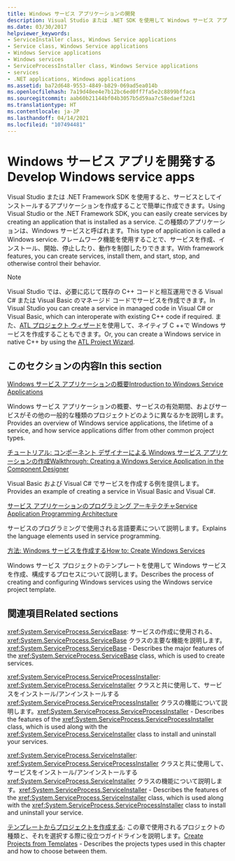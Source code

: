 ```yaml
---
title: Windows サービス アプリケーションの開発
description: Visual Studio または .NET SDK を使用して Windows サービス アプリを開発する方法について説明している記事へのリンクを参照してください。
ms.date: 03/30/2017
helpviewer_keywords:
- ServiceInstaller class, Windows Service applications
- Service class, Windows Service applications
- Windows Service applications
- Windows services
- ServiceProcessInstaller class, Windows Service applications
- services
- .NET applications, Windows applications
ms.assetid: ba72d648-9553-4849-b829-069ad5ea014b
ms.openlocfilehash: 7a19d48ee4e7b12bc6ed0ff7fa5e2c8899bffaca
ms.sourcegitcommit: aab60b21144bf04b3057b5d59aa7c58edaef32d1
ms.translationtype: HT
ms.contentlocale: ja-JP
ms.lasthandoff: 04/14/2021
ms.locfileid: "107494481"
---
```

# <a name="develop-windows-service-apps"></a><span data-ttu-id="67917-103">Windows サービス アプリを開発する</span><span class="sxs-lookup"><span data-stu-id="67917-103">Develop Windows service apps</span></span>

<span data-ttu-id="67917-104">Visual Studio または .NET Framework SDK を使用すると、サービスとしてインストールするアプリケーションを作成することで簡単に作成できます。</span><span class="sxs-lookup"><span data-stu-id="67917-104">Using Visual Studio or the .NET Framework SDK, you can easily create services by creating an application that is installed as a service.</span></span> <span data-ttu-id="67917-105">この種類のアプリケーションは、Windows サービスと呼ばれます。</span><span class="sxs-lookup"><span data-stu-id="67917-105">This type of application is called a Windows service.</span></span> <span data-ttu-id="67917-106">フレームワーク機能を使用することで、サービスを作成、インストール、開始、停止したり、動作を制御したりできます。</span><span class="sxs-lookup"><span data-stu-id="67917-106">With framework features, you can create services, install them, and start, stop, and otherwise control their behavior.</span></span>

> [!NOTE]
> <span data-ttu-id="67917-107">Visual Studio では、必要に応じて既存の C++ コードと相互運用できる Visual C# または Visual Basic のマネージド コードでサービスを作成できます。</span><span class="sxs-lookup"><span data-stu-id="67917-107">In Visual Studio you can create a service in managed code in Visual C# or Visual Basic, which can interoperate with existing C++ code if required.</span></span> <span data-ttu-id="67917-108">また、[ATL プロジェクト ウィザード](/cpp/atl/reference/atl-project-wizard)を使用して、ネイティブ C ++で Windows サービスを作成することもできます。</span><span class="sxs-lookup"><span data-stu-id="67917-108">Or, you can create a Windows service in native C++ by using the [ATL Project Wizard](/cpp/atl/reference/atl-project-wizard).</span></span>

## <a name="in-this-section"></a><span data-ttu-id="67917-109">このセクションの内容</span><span class="sxs-lookup"><span data-stu-id="67917-109">In this section</span></span>

[<span data-ttu-id="67917-110">Windows サービス アプリケーションの概要</span><span class="sxs-lookup"><span data-stu-id="67917-110">Introduction to Windows Service Applications</span></span>](introduction-to-windows-service-applications.md)

<span data-ttu-id="67917-111">Windows サービス アプリケーションの概要、サービスの有効期間、およびサービスがその他の一般的な種類のプロジェクトどのように異なるかを説明します。</span><span class="sxs-lookup"><span data-stu-id="67917-111">Provides an overview of Windows service applications, the lifetime of a service, and how service applications differ from other common project types.</span></span>

[<span data-ttu-id="67917-112">チュートリアル: コンポーネント デザイナーによる Windows サービス アプリケーションの作成</span><span class="sxs-lookup"><span data-stu-id="67917-112">Walkthrough: Creating a Windows Service Application in the Component Designer</span></span>](walkthrough-creating-a-windows-service-application-in-the-component-designer.md)

<span data-ttu-id="67917-113">Visual Basic および Visual C# でサービスを作成する例を提供します。</span><span class="sxs-lookup"><span data-stu-id="67917-113">Provides an example of creating a service in Visual Basic and Visual C#.</span></span>

[<span data-ttu-id="67917-114">サービス アプリケーションのプログラミング アーキテクチャ</span><span class="sxs-lookup"><span data-stu-id="67917-114">Service Application Programming Architecture</span></span>](service-application-programming-architecture.md)

<span data-ttu-id="67917-115">サービスのプログラミングで使用される言語要素について説明します。</span><span class="sxs-lookup"><span data-stu-id="67917-115">Explains the language elements used in service programming.</span></span>

[<span data-ttu-id="67917-116">方法: Windows サービスを作成する</span><span class="sxs-lookup"><span data-stu-id="67917-116">How to: Create Windows Services</span></span>](how-to-create-windows-services.md)

<span data-ttu-id="67917-117">Windows サービス プロジェクトのテンプレートを使用して Windows サービスを作成、構成するプロセスについて説明します。</span><span class="sxs-lookup"><span data-stu-id="67917-117">Describes the process of creating and configuring Windows services using the Windows service project template.</span></span>

## <a name="related-sections"></a><span data-ttu-id="67917-118">関連項目</span><span class="sxs-lookup"><span data-stu-id="67917-118">Related sections</span></span>

<span data-ttu-id="67917-119"><xref:System.ServiceProcess.ServiceBase>: サービスの作成に使用される、<xref:System.ServiceProcess.ServiceBase> クラスの主要な機能を説明します。</span><span class="sxs-lookup"><span data-stu-id="67917-119"><xref:System.ServiceProcess.ServiceBase> - Describes the major features of the <xref:System.ServiceProcess.ServiceBase> class, which is used to create services.</span></span>

<span data-ttu-id="67917-120"><xref:System.ServiceProcess.ServiceProcessInstaller>: <xref:System.ServiceProcess.ServiceInstaller> クラスと共に使用して、サービスをインストール/アンインストールする <xref:System.ServiceProcess.ServiceProcessInstaller> クラスの機能について説明します。</span><span class="sxs-lookup"><span data-stu-id="67917-120"><xref:System.ServiceProcess.ServiceProcessInstaller> - Describes the features of the <xref:System.ServiceProcess.ServiceProcessInstaller> class, which is used along with the <xref:System.ServiceProcess.ServiceInstaller> class to install and uninstall your services.</span></span>

<span data-ttu-id="67917-121"><xref:System.ServiceProcess.ServiceInstaller>: <xref:System.ServiceProcess.ServiceProcessInstaller> クラスと共に使用して、サービスをインストール/アンインストールする <xref:System.ServiceProcess.ServiceInstaller> クラスの機能について説明します。</span><span class="sxs-lookup"><span data-stu-id="67917-121"><xref:System.ServiceProcess.ServiceInstaller> - Describes the features of the <xref:System.ServiceProcess.ServiceInstaller> class, which is used along with the <xref:System.ServiceProcess.ServiceProcessInstaller> class to install and uninstall your service.</span></span>

<span data-ttu-id="67917-122">[テンプレートからプロジェクトを作成する](/previous-versions/visualstudio/visual-studio-2013/0fyc0azh(v=vs.120)): この章で使用されるプロジェクトの種類と、それを選択する際に役立つガイドラインを説明します。</span><span class="sxs-lookup"><span data-stu-id="67917-122">[Create Projects from Templates](/previous-versions/visualstudio/visual-studio-2013/0fyc0azh(v=vs.120)) -  Describes the projects types used in this chapter and how to choose between them.</span></span>
